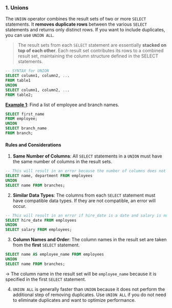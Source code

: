 ### 1. Unions
The `UNION` operator combines the result sets of two or more `SELECT` statements. It **removes duplicate rows** between the various `SELECT` statements and returns only distinct rows. If you want to include duplicates, you can use `UNION ALL`.

> The result sets from each `SELECT` statement are essentially **stacked on top of each other**. Each result set contributes its rows to a combined result set, maintaining the column structure defined in the SELECT statements.

```sql
-- SYNTAX for UNION
SELECT column1, column2, ...
FROM table1
UNION
SELECT column1, column2, ...
FROM table2;
```

<u>**Example 1**</u>: Find a list of employee and branch names. 
```sql
SELECT first_name 
FROM employee; 
UNION
SELECT branch_name
FROM branch; 
```
#### Rules and Considerations
1. **Same Number of Columns**: All `SELECT` statements in a `UNION` must have the same number of columns in the result sets.
```sql
-- This will result in an error because the number of columns does not match.
SELECT name, department FROM employees
UNION
SELECT name FROM branches; 
```
2. **Similar Data Types**: The columns from each `SELECT` statement must have compatible data types. If they are not compatible, an error will occur.
```sql
-- This will result in an error if hire_date is a date and salary is numeric.
SELECT hire_date FROM employees
UNION
SELECT salary FROM employees; 
```
3. **Column Names and Order**: The column names in the result set are taken from the **first** `SELECT` statement.
```sql
SELECT name AS employee_name FROM employees
UNION
SELECT name FROM branches;
```
→ The column name in the result set will be `employee_name` because it is specified in the first `SELECT` statement.

4. `UNION ALL` is generally faster than `UNION` because it does not perform the additional step of removing duplicates. Use `UNION ALL` if you do not need to eliminate duplicates and want to optimize performance.